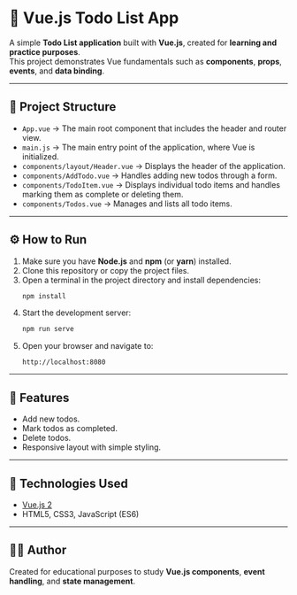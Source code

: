 # 📝 Vue.js Todo List App

A simple **Todo List application** built with **Vue.js**, created for **learning and practice purposes**.  
This project demonstrates Vue fundamentals such as **components**, **props**, **events**, and **data binding**.

---

## 📁 Project Structure

- `App.vue` → The main root component that includes the header and router view.  
- `main.js` → The main entry point of the application, where Vue is initialized.  
- `components/layout/Header.vue` → Displays the header of the application.  
- `components/AddTodo.vue` → Handles adding new todos through a form.  
- `components/TodoItem.vue` → Displays individual todo items and handles marking them as complete or deleting them.  
- `components/Todos.vue` → Manages and lists all todo items.  

---

## ⚙️ How to Run

1. Make sure you have **Node.js** and **npm** (or **yarn**) installed.  
2. Clone this repository or copy the project files.  
3. Open a terminal in the project directory and install dependencies:
   ```bash
   npm install
   ```
4. Start the development server:
   ```bash
   npm run serve
   ```
5. Open your browser and navigate to:
   ```
   http://localhost:8080
   ```

---

## 🧠 Features

- Add new todos.  
- Mark todos as completed.  
- Delete todos.  
- Responsive layout with simple styling.  

---

## 🎨 Technologies Used

- [Vue.js 2](https://vuejs.org/)  
- HTML5, CSS3, JavaScript (ES6)  

---

## 👨‍💻 Author

Created for educational purposes to study **Vue.js components**, **event handling**, and **state management**.
